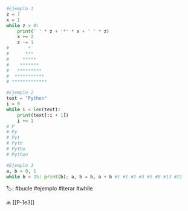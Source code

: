 ```python title:ejemplos.py
#Ejemplo 1
z = 7
x = 1
while z > 0:
	print(' ' * z + '*' * x + ' ' * z)
	x += 2
	z -= 1
#       *
#      ***
#     *****
#    *******
#   *********
#  ***********
# *************

#Ejemplo 2
text = "Python"
i = 0
while i < len(text):
	print(text[:i + 1])
	i += 1
# P
# Py
# Pyt
# Pyth
# Pytho
# Python

#Ejemplo 3
a, b = 0, 1
while b < 25: print(b); a, b = b, a + b #1 #1 #2 #3 #5 #8 #13 #21
```

🏷️:  #bucle #ejemplo #iterar #while

🔙 [[P-1e3]]